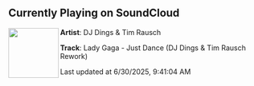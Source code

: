## Currently Playing on SoundCloud

[<img align="left" width="100" src="https://i1.sndcdn.com/artworks-g1HfqJlxIbKjCxLg-ufvzRQ-t500x500.jpg">](https://soundcloud.com/dings-rausch/lady-gaga-just-dance-dj-dings?in=saxurn/sets/just-dew-it/)

**Artist**: DJ Dings & Tim Rausch 

**Track**: Lady Gaga - Just Dance (DJ Dings & Tim Rausch Rework)

Last updated at 6/30/2025, 9:41:04 AM
